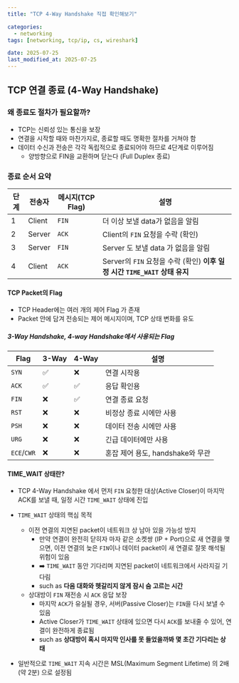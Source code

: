 ```yaml
---
title: "TCP 4-Way Handshake 직접 확인해보기"

categories:
  - networking
tags: [networking, tcp/ip, cs, wireshark]

date: 2025-07-25
last_modified_at: 2025-07-25
---
```


## TCP 연결 종료 (4-Way Handshake)

### 왜 종료도 절차가 필요할까?

- TCP는 신뢰성 있는 통신을 보장
- 연결을 시작할 때와 마찬가지로, 종료할 때도 명확한 절차를 거쳐야 함
- 데이터 수신과 전송은 각각 독립적으로 종료되어야 하므로 4단계로 이루어짐 
    - 양방향으로 FIN을 교환하며 닫는다 (Full Duplex 종료)

### 종료 순서 요약

| 단계 | 전송자 | 메시지(TCP Flag) | 설명 |
| -- | -- | -- | -- |
| 1 | Client | `FIN` | 더 이상 보낼 data가 없음을 알림 |
| 2 | Server | `ACK` | Client의 `FIN` 요청을 수락 (확인) |
| 3 | Server | `FIN` | Server 도 보낼 data 가 없음을 알림 |
| 4 | Client | `ACK` | Server의 `FIN` 요청을 수락 (확인) **이후 일정 시간 `TIME_WAIT` 상태 유지** |

#### TCP Packet의 Flag

- TCP Header에는 여러 개의 제어 Flag 가 존재
- Packet 안에 담겨 전송되는 제어 메시지이며, TCP 상태 변화를 유도

##### 3-Way Handshake, 4-way Handshake에서 사용되는 Flag

| Flag | 3-Way | 4-Way | 설명 |
| -- | -- | -- | -- |
| `SYN` | ✅ | ❌ | 연결 시작용 |
| `ACK` | ✅ | ✅ | 응답 확인용 |
| `FIN` | ❌ | ✅ | 연결 종료 요청 |
| `RST` | ❌ | ❌ | 비정상 종료 시에만 사용 |
| `PSH` | ❌ | ❌ | 데이터 전송 시에만 사용 |
| `URG` | ❌ | ❌ | 긴급 데이터에만 사용 |
| `ECE`/`CWR` | ❌ | ❌ | 혼잡 제어 용도, handshake와 무관 |


#### TIME_WAIT 상태란?

- TCP 4-Way Handshake 에서 먼저 `FIN` 요청한 대상(Active Closer)이 마지막 ACK를 보낼 때, 일정 시간 `TIME_WAIT` 상태에 진입
- `TIME_WAIT` 상태의 핵심 목적
  - 이전 연결의 지연된 packet이 네트워크 상 남아 있을 가능성 방지
    - 만약 연결이 완전히 닫히자 마자 같은 소켓쌍 (IP + Port)으로 새 연결을 맺으면, 이전 연결의 늦은 `FIN`이나 데이터 packet이 새 연결로 잘못 해석될 위험이 있음
    - ➡️ `TIME_WAIT` 동안 기다리며 지연된 packet이 네트워크에서 사라지길 기다림
    - such as **다음 대화와 헷갈리지 않게 잠시 숨 고르는 시간**
  - 상대방이 `FIN` 재전송 시 `ACK` 응답 보장
    - 마지막 `ACK`가 유실될 경우, 서버(Passive Closer)는 `FIN`을 다시 보낼 수 있음
    - Active Closer가 `TIME_WAIT` 상태에 있으면 다시 `ACK`를 보내줄 수 있어, 연결이 완전하게 종료됨
    - such as **상대방이 혹시 마지막 인사를 못 들었을까봐 몇 초간 기다리는 상태**

- 일반적으로 `TIME_WAIT` 지속 시간은 MSL(Maximum Segment Lifetime) 의 2배 (약 2분) 으로 설정됨
